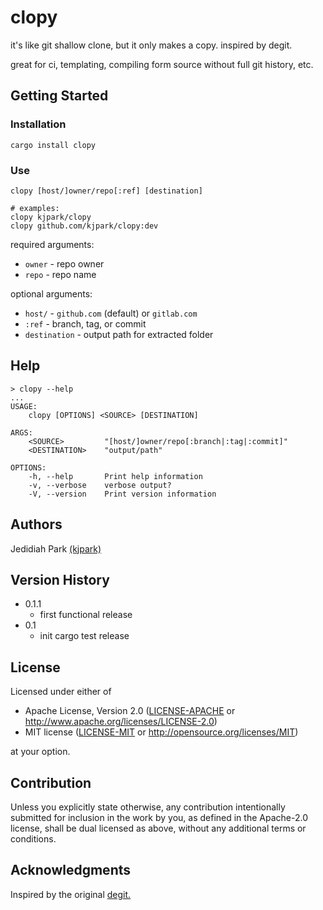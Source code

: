 # clopy

it's like git shallow clone, but it only makes a copy. inspired by degit.

great for ci, templating, compiling form source without full git history, etc.

## Getting Started

### Installation

`cargo install clopy`

### Use

```{shell}
clopy [host/]owner/repo[:ref] [destination]

# examples:
clopy kjpark/clopy
clopy github.com/kjpark/clopy:dev
```

required arguments:
- `owner` - repo owner
- `repo` - repo name

optional arguments:
- `host/` - `github.com` (default) or `gitlab.com`
- `:ref` - branch, tag, or commit
- `destination` - output path for extracted folder

## Help

```{shell}
> clopy --help
...
USAGE:
    clopy [OPTIONS] <SOURCE> [DESTINATION]

ARGS:
    <SOURCE>         "[host/]owner/repo[:branch|:tag|:commit]"
    <DESTINATION>    "output/path"

OPTIONS:
    -h, --help       Print help information
    -v, --verbose    verbose output?
    -V, --version    Print version information
```

## Authors

Jedidiah Park [(kjpark)](https://github.com/kjpark)

## Version History

- 0.1.1
  - first functional release
- 0.1
  - init cargo test release

## License

Licensed under either of

- Apache License, Version 2.0
  ([LICENSE-APACHE](LICENSE-APACHE) or http://www.apache.org/licenses/LICENSE-2.0)
- MIT license
  ([LICENSE-MIT](LICENSE-MIT) or http://opensource.org/licenses/MIT)

at your option.

## Contribution

Unless you explicitly state otherwise, any contribution intentionally submitted
for inclusion in the work by you, as defined in the Apache-2.0 license, shall be
dual licensed as above, without any additional terms or conditions.

## Acknowledgments

Inspired by the original [degit.](https://github.com/Rich-Harris/degit)
